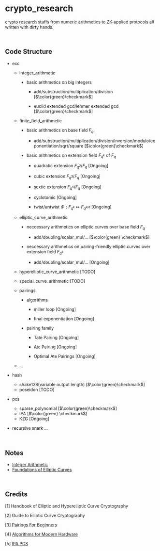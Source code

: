 # crypto_research

crypto research stuffs from numeric arithmetics to ZK-applied protocols all written with dirty hands.

<br />

## Code Structure
- ecc 
    - integer_arithmetic 

        - basic arithmetics on big integers

          - add/substruction/multiplication/division [$\color{green}\checkmark$]

          - euclid extended gcd/lehmer extended gcd [$\color{green}\checkmark$]

    - finite_field_arithmetic 

        - basic arithmetics on base field $F_q$

          - add/substruction/multiplication/division/inversion/modulo/exponentiation/sqrt/square [$\color{green}\checkmark$]

        - basic arithmetics on extension field $F_{q^k}$ of $F_q$

            - quadratic extension $F_{q^2}/F_{q}$ [Ongoing]

            - cubic extension $F_{q^3}/F_{q}$ [Ongoing]

            - sextic extension $F_{q^6}/F_{q}$ [Ongoing]

            - cyclotomic [Ongoing]

            - twist/untwist $\Phi: F_{q^k} \mapsto F_{q^{k / d}}$ [Ongoing]

    - elliptic_curve_arithmetic 

        - neccessary arithmetics on elliptic curves over base field $F_q$ 

          - add/doubling/scalar_mul/... [$\color{green} \checkmark$]

        - neccessary arithmetics on pairing-friendly elliptic curves over extension field $F_{q^k}$

          - add/doubling/scalar_mul/... [Ongoing]

    - hyperelliptic_curve_arithmetic [TODO] 

    - special_curve_arithmetic [TODO]

    - pairings 

        - algorithms

            - miller loop [Ongoing]

            - final exponentiation [Ongoing]

        - pairing family

          - Tate Pairing [Ongoing]

          - Ate Pairing [Ongoing]

          - Optimal Ate Pairings [Ongoing]

    - ...

- hash
    - shake128(variable output length) [$\color{green}\checkmark$]
    - poseidon [TODO]

- pcs
    - sparse_polynomial [$\color{green}\checkmark$]
    - IPA [$\color{green} \checkmark$]
    - KZG [Ongoing]

- recursive snark
    ...

<br />

## Notes 

- [Integer Arithmetic](https://hackmd.io/@70xfCGp1QViTYYJh3AMrQg/rkF-5hHwT)
- [Foundations of Elliptic Curves
](https://hackmd.io/@70xfCGp1QViTYYJh3AMrQg/HJ7rcsY4a)

<br />

## Credits

[1] Handbook of Elliptic and Hyperelliptic Curve Cryptography

[2] Guide to Elliptic Curve Cryptography

[3] [Pairings For Beginners](https://static1.squarespace.com/static/5fdbb09f31d71c1227082339/t/5ff394720493bd28278889c6/1609798774687/PairingsForBeginners.pdf)

[4] [Algorithms for Modern Hardware](https://en.algorithmica.org/hpc/)

[5] [IPA PCS](https://hackmd.io/@arijitdutta67/r1ZFKoHy2#Accumulation-of-IPA-PCS-and-Recursive-Process-in-Aztec-3)